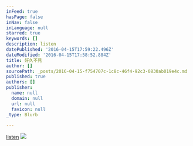 ```yaml
---
inFeed: true
hasPage: false
inNav: false
inLanguage: null
starred: true
keywords: []
description: listen
datePublished: '2016-04-15T17:59:22.496Z'
dateModified: '2016-04-15T17:58:52.884Z'
title: 好久不見
author: []
sourcePath: _posts/2016-04-15-f754707c-1c8c-46f4-92c3-0830ab019e4c.md
published: true
authors: []
publisher:
  name: null
  domain: null
  url: null
  favicon: null
_type: Blurb

---
```

[listen][0]
![](https://the-grid-user-content.s3-us-west-2.amazonaws.com/dbe18139-6171-48ae-b8e4-d16d12ce8a2c.jpg)

[0]: null